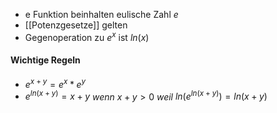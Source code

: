 - e Funktion beinhalten eulische Zahl $e$
- [[Potenzgesetze]] gelten
- Gegenoperation zu $e^x$ ist $ln(x)$

#### Wichtige Regeln
- $e^{x+y} = e^x*e^y$
- $e^{ln(x+y)} = x+y$ *wenn* $x+y > 0$ *weil* $ln(e^{ln(x+y)}) = ln(x+y)$